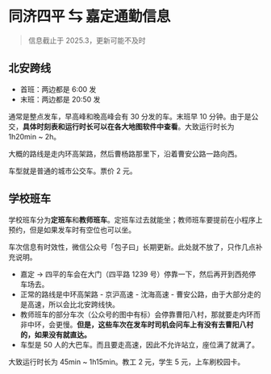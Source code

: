 # 同济四平 $\leftrightarrows$ 嘉定通勤信息

> 信息截止于 2025.3，更新可能不及时

## 北安跨线

- 首班：两边都是 6:00 发
- 末班：两边都是 20:50 发

通常是整点发车，早高峰和晚高峰会有 30 分发的车。末班早 10 分钟。由于是公交，**具体时刻表和运行时长可以在各大地图软件中查看**。大致运行时长为 1h20min ~ 2h。

大概的路线是走内环高架路，然后曹杨路那里下，沿着曹安公路一路向西。

车型就是普通的城市公交车。票价 2 元。

## 学校班车

学校班车分为**定班车**和**教师班车**。定班车过去就能坐；教师班车要提前在小程序上预约，但是如果发车时有空位也可以坐。

车次信息有时效性，微信公众号「包子曰」长期更新。此处就不放了，只作几点补充说明。

- 嘉定 $\to$ 四平的车会在大门（四平路 1239 号）停靠一下，然后再开到西苑停车场去。
- 正常的路线是中环高架路 - 京沪高速 - 沈海高速 - 曹安公路，由于大部分走的是高速，所以会比北安跨线快。
- 教师班车的部分车次（公众号的图中有标）会停靠曹阳八村，那就要走内环而非中环，会更慢。**但是，这些车次在发车时司机会问车上有没有去曹阳八村的，如果没有就直达。**
- 车型是 50 人的大巴车。而且要走高速，因此不允许站立，座位满了就满了。

大致运行时长为 45min ~ 1h15min。教工 2 元，学生 5 元，上车刷校园卡。